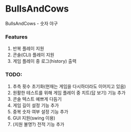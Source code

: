 # BullsAndCows
BullsAndCows - 숫자 야구
### Features
1. 반복 플레이 지원
2. 콘솔(CLI) 플레이 지원
3. 게임 플레이 중 로그(history) 출력

### TODO:  
1. 추측 횟수 초기화(현재는 게임을 다시하더라도 이어지고 있음)
2. 원활한 테스트를 위해 게임 플레이 중 치트(답 보기) 기능 추가
3. 콘솔 텍스트 예쁘게 다듬기
4. 게임 길이 설정 기능 추가
5. 중복 숫자 여부 설정 기능 추가
6. GUI 지원(swing 이용)
7. (지원 불명?) 전적 기능 추가
